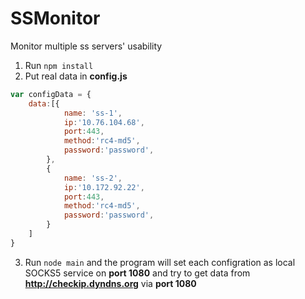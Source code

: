 # SSMonitor
Monitor multiple ss servers' usability 

1. Run ```npm install```
2. Put real data in **config.js**

```javascript
var configData = {
	data:[{
			name: 'ss-1',
			ip:'10.76.104.68',
			port:443,
			method:'rc4-md5',
			password:'password',
		},
		{
			name: 'ss-2',
			ip:'10.172.92.22',
			port:443,
			method:'rc4-md5',
			password:'password',
		}
	]
}
```

3. Run ```node main``` and the program will set each configration as local SOCKS5 service on **port 1080** and try to get data from **http://checkip.dyndns.org** via **port 1080** 
